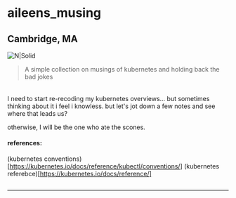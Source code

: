 # aileens_musing
## Cambridge, MA

![N|Solid](https://ca.slack-edge.com/T0495HV8H-U01AM69UW3E-ae635702c574-72)

> A simple collection on musings of kubernetes and holding back the bad jokes

###### 


I need to start re-recoding my kubernetes overviews... but sometimes thinking about it i feel i knowless.   but let's jot down a few notes and see where that leads us?

otherwise, I will be the one who ate the scones.

#### references:
(kubernetes conventions)[https://kubernetes.io/docs/reference/kubectl/conventions/]
(kubernetes referebce)[https://kubernetes.io/docs/reference/]

## 
___ 